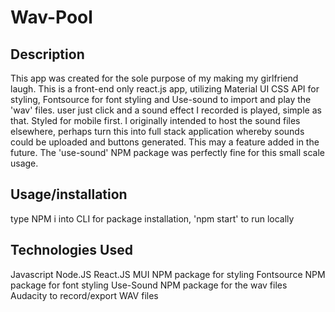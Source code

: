 # Wav-Pool

## Description

This app was created for the sole purpose of my making my girlfriend laugh. This is a front-end only react.js app, utilizing Material UI CSS API for styling, Fontsource for font styling and Use-sound to import and play the 'wav' files. user just click and a sound effect I recorded is played, simple as that. Styled for mobile first. I originally intended to host the sound files elsewhere, perhaps turn this into full stack application whereby sounds could be uploaded and buttons generated. This may a feature added in the future. The 'use-sound' NPM package was perfectly fine for this small scale usage.

## Usage/installation
type NPM i into CLI for package installation, 'npm start' to run locally

## Technologies Used
Javascript
Node.JS
React.JS
MUI NPM package for styling
Fontsource NPM package for font styling
Use-Sound NPM package for the wav files
Audacity to record/export WAV files
